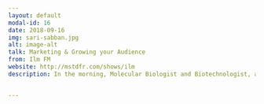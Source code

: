 ```yaml
---
layout: default
modal-id: 16
date: 2018-09-16
img: sari-sabban.jpg 
alt: image-alt
talk: Marketing & Growing your Audience
from: Ilm FM
website: http://mstdfr.com/shows/ilm
description: In the morning, Molecular Biologist and Biotechnologist, assistant professor lecturing at two universities and running research on computational protein design, vaccine development, and therapeutics. In the evening, Co-host of the podcast ILM FM, an Arabic public science communication channel that talks about the latest in scientific research, interviews Arab scientists, and destroy false rumors.


---
```

